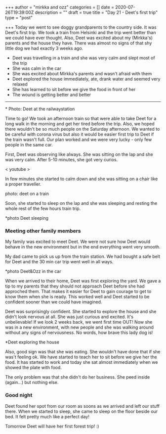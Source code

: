 +++
author = "mirkka and ozz"
categories = []
date = 2020-07-26T19:39:00Z
description = ""
draft = true
title = "Day 21 - Deet's first trip"
type = "post"

+++
Today we went to see doggy grandparents to the country side. It was Deet's first trip. We took a train from Helsinki and the trip went better than we could have ever thought. Also, Deet was excited about my (Mirkka's) parents and the house they have.  There was almost no signs of that shy little dog we had exactly 3 weeks ago.

* Deet was travelling in a train and she was very calm and slept most of the trip
* She was calm in the car 
* She was excited about Mirkka's parents and wasn't afraid with them
* Deet explored the house immediately, ate, drank water and seemed very relaxed
* She has learned to sit before we give the food in front of her
* The wound is getting better and better

***

\* Photo: Deet at the railwaystation

Time to go! We took an afternoon train so that were able to take Deet for a long walk in the morning and get her tired before the trip. Also, we hoped there wouldn't be so much people on the Saturday afternoon. We wanted to be careful with corona virus but also it would be easier first trip to Deet if the train wasn't full. Our plan worked and we were very lucky - only few people in the same car. 

First, Deet was observing like always. She was sitting on the lap and she was very calm. After 5-10 minutes, she got very curios.

< youtube >

In few minutes she started to calm down and she was sitting on a chair like a proper traveller. 

photo: deet on a train

Soon, she started to sleep on the lap and she was sleeping and resting the whole rest of the few hours train trip.

\*photo Deet sleeping

### Meeting other family members

My family was excited to meet Deet. We were not sure how Deet would behave in the new environment but in the end everything went very smooth.

My dad came to pick us up from the train station. We had bought a safe belt for Deet and the 30 min car trip went well in all ways.

\*photo Deet&Ozz in the car

When we arrived to their home, Deet was first exploring the yard. We gave a tip to my parents that they should not approach Deet before she had approched them. That makes it easier for Deet to gain courage to get to know them  when she is ready. This worked well and Deet started to be confident sooner than we could have imagined.

Deet was surprisingly confident. She started to explore the house and she didn't look nervous at all. She was just curious and excited. It's unbelievable! If we look 2 weeks back, we went first time OUT! Now she was in a new environment, with new people and she was walking around without any signs of nervousness. No words, how brave this lady dog is!

\*Deet exploring the house

Also, good sign was that she was eating. She wouldn't have done that if she was't feeling ok. We have started to teach her to sit before we give her the food. It has started to work and today she sat almost immediately when we showed the plate with food.

The only problem was that she didn't do her business. She peed inside (again…) but nothing else. 

### Good night

Deet found her spot from our room as soons as we arrived and left our stuff there. When we started to sleep, she came to sleep on the floor beside our bed. It felt pretty much like a perfect day!

Tomorrow Deet will have her first forest trip! :) 